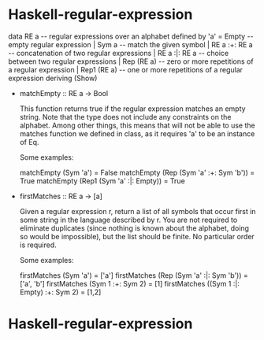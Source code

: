 # Haskell-regular-expression

data RE a            -- regular expressions over an alphabet defined by 'a'
    = Empty          -- empty regular expression
    | Sym a          -- match the given symbol
    | RE a :+: RE a  -- concatenation of two regular expressions
    | RE a :|: RE a  -- choice between two regular expressions
    | Rep (RE a)     -- zero or more repetitions of a regular expression
    | Rep1 (RE a)    -- one or more repetitions of a regular expression
    deriving (Show)


- matchEmpty :: RE a -> Bool

    This function returns true if the regular expression matches an empty
    string. Note that the type does not include any constraints on the alphabet.
    Among other things, this means that will not be able to use the matches
    function we defined in class, as it requires 'a' to be an instance of Eq.
    
    Some examples:
    
    matchEmpty (Sym 'a') = False
    matchEmpty (Rep (Sym 'a' :+: Sym 'b')) = True
    matchEmpty (Rep1 (Sym 'a' :|: Empty)) = True


- firstMatches :: RE a -> [a]

    Given a regular expression r, return a list of all symbols that occur first
    in some string in the language described by r. You are not required to
    eliminate duplicates (since nothing is known about the alphabet, doing so
    would be impossible), but the list should be finite. No particular order
    is required.
    
    Some examples:
    
    firstMatches (Sym 'a') = ['a']
    firstMatches (Rep (Sym 'a' :|: Sym 'b')) = ['a', 'b']
    firstMatches (Sym 1 :+: Sym 2) = [1]
    firstMatches ((Sym 1 :|: Empty) :+: Sym 2) = [1,2]

# Haskell-regular-expression
